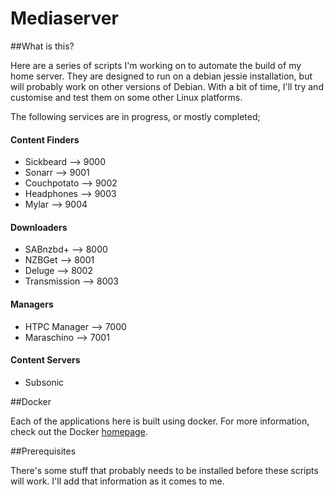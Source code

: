 Mediaserver
===========

##What is this?

Here are a series of scripts I'm working on to automate the build of my home server.  They are designed to run on a debian jessie installation, but will probably work on other versions of Debian.  With a bit of time, I'll try and customise and test them on some other Linux platforms.

The following services are in progress, or mostly completed;

#### Content Finders
- Sickbeard 	--> 9000
- Sonarr	--> 9001
- Couchpotato	--> 9002
- Headphones	--> 9003
- Mylar		--> 9004

#### Downloaders
- SABnzbd+	--> 8000
- NZBGet	--> 8001
- Deluge	--> 8002
- Transmission	--> 8003

#### Managers
- HTPC Manager	--> 7000
- Maraschino	--> 7001

#### Content Servers
- Subsonic

##Docker

Each of the applications here is built using docker.  For more information, check out the Docker [homepage](https://www.docker.com/).

##Prerequisites

There's some stuff that probably needs to be installed before these scripts will work.  I'll add that information as it comes to me.


